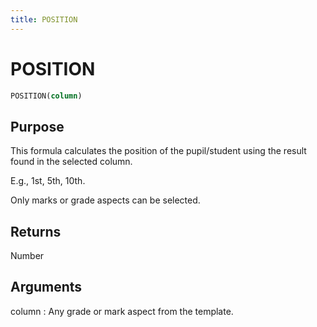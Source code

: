 ```yaml
---
title: POSITION
---
```


# POSITION

~~~ sql
POSITION(column)
~~~

## Purpose

This formula calculates the position of the pupil/student using the result found in the selected column. 

E.g., 1st, 5th, 10th.

Only marks or grade aspects can be selected.

## Returns

Number

## Arguments

column
: Any grade or mark aspect from the template.
